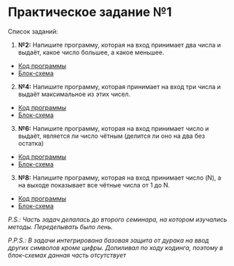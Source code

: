 # Практическое задание №1

Список заданий:

1. **№2:**  Напишите программу, которая на вход принимает два числа и выдаёт,
какое число большее, а какое меньшее.
* [Код программы](Task2/Program.cs)  
* [Блок-схема](Task2/Task2.drawio.png)

2. **№4:** Напишите программу, которая принимает на вход три числа
и выдаёт максимальное из этих чисел. 
* [Код программы](Task4/Program.cs)  
* [Блок-схема](Task4/Task4.drawio.png)  

3. **№6:** Напишите программу, которая на вход принимает число и выдаёт,
является ли число чётным (делится ли оно на два без остатка)
* [Код программы](Task6/Program.cs)  
* [Блок-схема](Task6/Task6.drawio.png)

3. **№8:** Напишите программу, которая на вход принимает число (N),
а на выходе показывает все чётные числа от 1 до N.
* [Код программы](Task8/Program.cs)  
* [Блок-схема](Task8/Task8.drawio.png)

_P.S.: Часть задач делалась до второго семинара, на котором изучались методы. Переделывать было лень._  

_P.P.S.: В задачи интегрирована базовая защита от дурака на ввод других символов кроме цифры.
Допиливал по ходу кодинга, поэтому в блок-схемах данная часть отсутствует_
